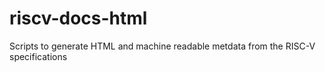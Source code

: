 # riscv-docs-html
Scripts to generate HTML and machine readable metdata from the RISC-V specifications
